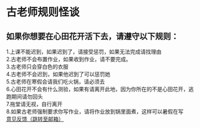 # 古老师规则怪谈
## 如果你想要在心田花开活下去，请遵守以下规则：  
1.上课不能迟到，如果迟到了，请接受惩罚，如果无法完成请找理由  
2.古老师不会布置作业，如果收到作业，请不要完成。  
3.古老师只会穿白色的衣服  
4.古老师不会迟到，如果他迟到了可以惩罚她  
5.古老师在寒假会请我们吃火锅，请必须去  
6.心田花开不会有什么测验，如果有请离开此地，因为你所在的不是心田花开，逃跑期间请勿回头  
7.拖堂请无视，自行离开  
8.如果古老师强制要求你写作业，请将作业放到锅里面煮，这样可以暑假在写  
[意见反馈（跳转至邮箱）](mailto:kevintyk528@gmail.com?subject=古老师规则怪谈)  
